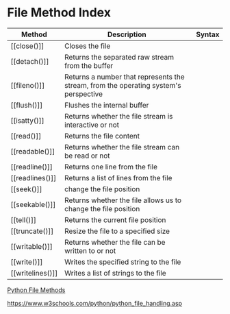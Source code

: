 # File Method Index

| Method           | Description                                                                          | Syntax |
| ---------------- | ------------------------------------------------------------------------------------ | ------ |
| [[close()]]      | Closes the file                                                                      |        |
| [[detach()]]     | Returns the separated raw stream from the buffer                                     |        |
| [[fileno()]]     | Returns a number that represents the stream, from the operating system's perspective |        |
| [[flush()]]      | Flushes the internal buffer                                                          |        |
| [[isatty()]]     | Returns whether the file stream is interactive or not                                |        |
| [[read()]]       | Returns the file content                                                             |        |
| [[readable()]]   | Returns whether the file stream can be read or not                                   |        |
| [[readline()]]   | Returns one line from the file                                                       |        |
| [[readlines()]]  | Returns a list of lines from the file                                                |        |
| [[seek()]]       | change the file position                                                             |        |
| [[seekable()]]   | Returns whether the file allows us to change the file position                       |        |
| [[tell()]]       | Returns the current file position                                                    |        |
| [[truncate()]]   | Resize the file to a specified size                                                  |        |
| [[writable()]]   | Returns whether the file can be written to or not                                    |        |
| [[write()]]      | Writes the specified string to the file                                              |        |
| [[writelines()]] | Writes a list of strings to the file                                                 |        |


[Python File Methods](https://www.w3schools.com/python/python_ref_file.asp)

https://www.w3schools.com/python/python_file_handling.asp